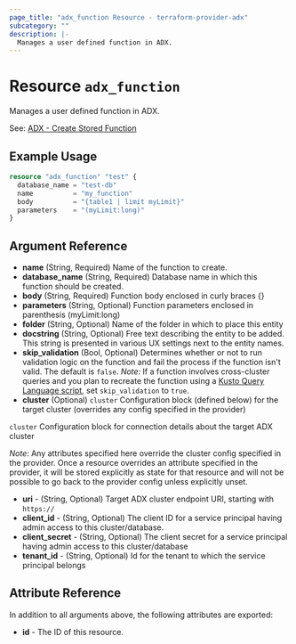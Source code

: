 ```yaml
---
page_title: "adx_function Resource - terraform-provider-adx"
subcategory: ""
description: |-
  Manages a user defined function in ADX.
---
```


# Resource `adx_function`

Manages a user defined function in ADX.

See: [ADX - Create Stored Function](https://docs.microsoft.com/en-us/azure/data-explorer/kusto/management/create-function)

## Example Usage

```terraform
resource "adx_function" "test" {
  database_name = "test-db"
  name          = "my_function"
  body          = "{table1 | limit myLimit}"
  parameters    = "(myLimit:long)"
}
```

## Argument Reference

- **name** (String, Required) Name of the function to create.
- **database_name** (String, Required) Database name in which this function should be created.
- **body** (String, Required) Function body enclosed in curly braces {}
- **parameters** (String, Optional) Function parameters enclosed in parenthesis (myLimit:long)
- **folder** (String, Optional) Name of the folder in which to place this entity
- **docstring** (String, Optional) Free text describing the entity to be added. This string is presented in various UX settings next to the entity names.
- **skip_validation** (Bool, Optional) Determines whether or not to run validation logic on the function and fail the process if the function isn't valid. The default is `false`. *Note*: If a function involves cross-cluster queries and you plan to recreate the function using a [Kusto Query Language script](https://learn.microsoft.com/en-us/azure/data-explorer/database-script), set `skip_validation` to `true`.
- **cluster** (Optional) `cluster` Configuration block (defined below) for the target cluster (overrides any config specified in the provider)

`cluster` Configuration block for connection details about the target ADX cluster

*Note*: Any attributes specified here override the cluster config specified in the provider. Once a resource overrides an attribute specified in the provider, it will be stored explicitly as state for that resource and will not be possible to go back to the provider config unless explicitly unset.

- **uri** - (String, Optional) Target ADX cluster endpoint URI, starting with `https://`
- **client_id** - (String, Optional) The client ID for a service principal having admin access to this cluster/database.
- **client_secret** - (String, Optional) The client secret for a service principal having admin access to this cluster/database
- **tenant_id** - (String, Optional) Id for the tenant to which the service principal belongs

## Attribute Reference

In addition to all arguments above, the following attributes are exported:

- **id** - The ID of this resource.
